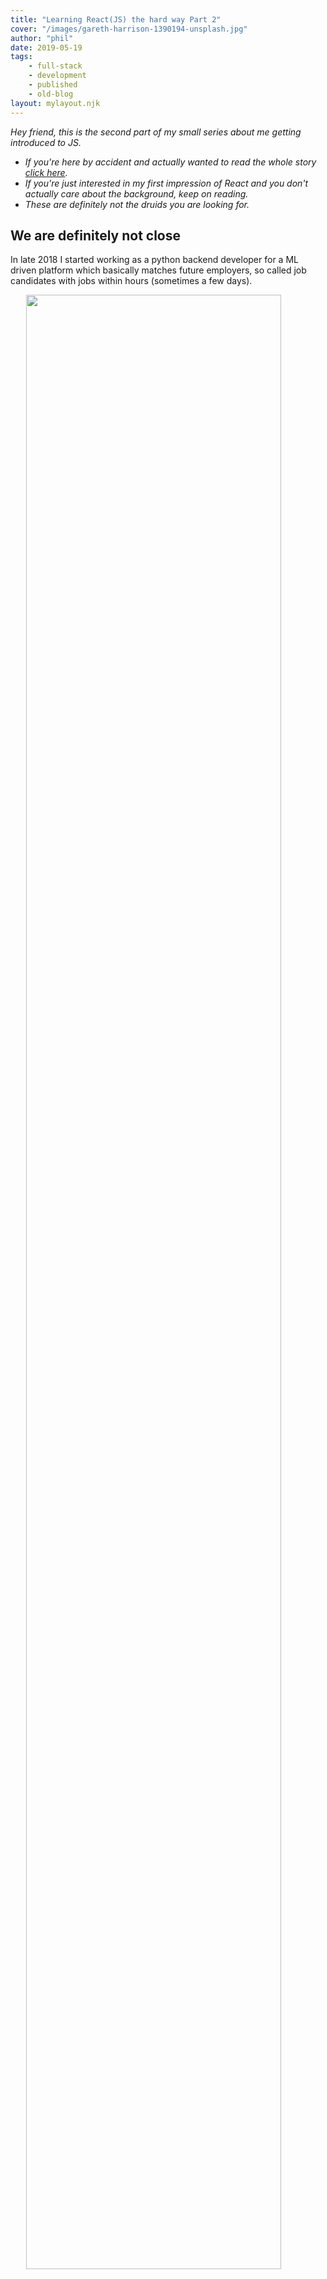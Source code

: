 ```yaml
---
title: "Learning React(JS) the hard way Part 2"
cover: "/images/gareth-harrison-1390194-unsplash.jpg"
author: "phil"
date: 2019-05-19
tags:
    - full-stack
    - development
    - published
    - old-blog
layout: mylayout.njk
---
```


_Hey friend, this is the second part of my small series about me getting introduced to JS._

 - _If you're here by accident and actually wanted to read the whole story [click here](/learning-react-js-the-hard-way-part-1)._  
 - _If you're just interested in my first impression of React and you don't actually care about the background, keep on reading._
 - <a style="text-decoration: none; cursor: text" target="_blank" href="/images/r2-d2-c-3po-best-friends-wallpaper-5478.jpg"><i>These</i></a> _are definitely not the druids you are looking for._


## We are definitely not close
In late 2018 I started working as a python backend developer for a ML driven platform which basically matches future 
employers, so called job candidates with jobs within hours (sometimes a few days).
<div><img src="https://media.giphy.com/media/d2YZzTQvyoNYf9YI/giphy.gif" style="width: 90%; margin-left: 5%"/></div>


enough ads!


During december 2018 my boss introduced me to the idea of being a full stack developer. As far as I remember I said during
my interview for exact this job position 
>Please don't ask me to do frontend tasks, I hate the accuracy you need to vertical align two divs

Now I hear people saying "Just use the damn `flex-box`, idiot". But let's keep to the fact that you have thousands of 
different attributes which can define the exact same state. And it's just too hard for me to decide whether to use low-level 
attributes like `left` instead of a `margin-left`, or chose `order` because the fancy `flex` gives me purrrrfect alignment.

<div><img src="https://media.giphy.com/media/O7FZoSMAgF9f2/giphy.gif" style="width: 90%; margin-left: 5%"/></div>

Anyway I didn't refuse the offer and started learning JavaScript – as mentioned in [my last post](/learning-react-js-the-hard-way-part-1).



### Which turns out to be the greatest idea of my whole life?
_Don't think so._

Yes, I use JS in multiple projects, since I learned it. But isn't that just common sense? Why to forget something because
you don't like it? Is it the fear of incompatibility with your current tech stack?  

For me it was just inconvenient to learn those "silly" languages, as 
[C++](https://en.wikipedia.org/wiki/C%2B%2B), 
[C](https://en.wikipedia.org/wiki/C_(programming_language)), 
[R](https://en.wikipedia.org/wiki/R_(programming_language)), 
[MATLAB](https://en.wikipedia.org/wiki/MATLAB) 
and [SAS](https://en.wikipedia.org/wiki/SAS_(software)). 
In my perspective I feel like I've traveled a lot through languages and was happily surprised when I dug into Python by 
writing small helpful scripts. To be hones... it's easy. A few rules to follow and the sky is the limit 🚀.

But today I'm here to tell you something about my experience with JavaScript and especially my dear friend [ReactJS](https://reactjs.org).

<div><img src="https://media.giphy.com/media/25KEhzwCBBFPb79puo/giphy.gif" style="width: 90%; margin-left: 5%"/></div>

After reading through several topics of "[The Modern JavaScript Tutorial](https://javascript.info/)", scripting a few things 
aaaaaaaaand the beautiful support through the fantastic [Tutorial: Intro to React](https://reactjs.org/tutorial) I felt 
wise enough to start writing my first small page using react and [nextJS]() for SSR support. I also needed to set up an
express server to achieve SSR support. The schema is a bit different to regular React because of nextjs, but I guess 
you'll get the gist, since I got it. ;)

So I ended up with a directory like that

![React|NextJS dir]({{ '/_includes/assets/old_blog/react-1-dir.jpg' | url }})


with my `index.js`:
```javascript
import React from 'react'
export class App extends React.Component {
  render() {
    return (
      <div>
        <h1>Hello World!</h1>
      </div>
    )
  }
}
export default App
```
and `server.js`
```javascript
const express = require('express')
const next = require('next')

const port = parseInt(process.env.PORT, 10) || 3000
const dev = process.env.NODE_ENV !== 'production'
const app = next({ dev })
const handle = app.getRequestHandler()
app.prepare().then(() => {
  const server = express()
  server.get('*', (req, res) => {
    return handle(req, res)
  })

  server.listen(port, err => {
    if (err) throw err
    console.log(`> Ready on http://localhost:${port}`)
  })
})
```

So I started with my first version of a "Component", because **components are React** or is React components? (/•-•)/:
#### 1st version:
```javascript
import React from 'react'
export class MyComponent extends React.Component {
  render() {
    return (
      <div>
        <h1>Hello World!</h1>  
      </div>
    )
  }
}
export default MyComponent
```

#### 2nd version:
```javascript
import React from 'react'
export const MyComponent = () => {
  return (
    <div>
      <h1>Hello World!</h1>  
    </div>
  )
}
export default MyComponent
```

#### 3rd version:
```javascript
import React from 'react'
export const MyComponent = () => (
  <div>
    <h1>Hello World!</h1>  
  </div>
)

export default MyComponent
```
As you can see the evolution of this component is from a 
"[React Class Component](https://www.robinwieruch.de/react-component-types/#react-class-components)" 
to a "[React Functional Component](https://www.robinwieruch.de/react-component-types/#react-function-components)". 
Maybe you get my point already, but let's say we add for example some functionality to our component. Let's pass a variable
"`title`" through to display within our `h1`-tag.

>_For convenience I continue with version 1 and 2, because 3 is obviously just a shorter version of 2_

#### 1st version:
```javascript
import React from 'react'
export class MyComponent extends React.Component {
  render() {
    return (
      <div>
        <h1>{this.props.title}</h1>  
      </div>
    )
  }
}
export default MyComponent
```

#### 2nd version:
```javascript
import React from 'react'
export const MyComponent = ({title}) => {
  return (
    <div>
      <h1>{title}</h1>  
    </div>
  )
}
export default MyComponent
```

The usage of our components is equal, we can use both within `pages/index.js`:
```javascript
 import React from 'react'
+import MyComponent from '../src/components/MyComponent'
 export class App extends React.Component {
   render() {
     return (
-     <div>
+       <MyComponent title={'Hello World!'}/>
-     </div>      
     )
   }
 }
export default App
```

![Screenshot of http://127.0.0.1:3000]({{ '/_includes/assets/old_blog/website-1.png' | url }})


<div><img src="https://media.giphy.com/media/l0IypeKl9NJhPFMrK/giphy.gif" style="width: 90%; margin-left: 5%"/></div>

### Incredible website, I know!
But as you can imagine, this is just one way to do it. There're several other ways to reach one goal. And different options
can end in different scenarios. So be careful by choosing the wrong component type! 

>Here's a tip from my side, which might be wrong, but it works pretty good for me. I always start with class components

JavaScript and 
especially ReactJS as a framework update their standards so frequently, that I don't feel super confident 
about big JavaScript projects. But why not trying to keep your code base up to date! In my opinion it's not a goal to
refactor your whole project once per year, just because there's a new fancy way of doing it. 
Why should we change a running system?

In that moment most of the people think about the possible options how to use this and how awesome it will be in the future.
All I can think about is:
> Dude! That wasn't even 10 minutes and you can basically increase your productivity by quitting to use basic HTML and use
React even though you're building a static page. 

Reusable Com... Com... 

## Reusable Components
Sorry again friend, I need to postpone the topic about packages and libraries for Post #3 
[Learning React(JS) the hard way Part 3](/learning-react-js-the-hard-way-part-3). If you like reading so far and want to
give me nice feedback hit me per <a href="mailto:phil@godesteem.de">Mail</a> or try to contact me in other known ways.

<div><img src="https://media.giphy.com/media/l4FAYTEssy5ux9zlm/giphy.gif" style="width: 90%; margin-left: 5%"/></div>


Enjoy your weekend

Phil

#### Credits:

Title Image: 
<a style="background-color:black;color:white;text-decoration:none;padding:4px 6px;font-family:-apple-system, BlinkMacSystemFont, &quot;San Francisco&quot;, &quot;Helvetica Neue&quot;, Helvetica, Ubuntu, Roboto, Noto, &quot;Segoe UI&quot;, Arial, sans-serif;font-size:12px;font-weight:bold;line-height:1.2;display:inline-block;border-radius:3px" href="https://unsplash.com/@gareth_harrison?utm_medium=referral&amp;utm_campaign=photographer-credit&amp;utm_content=creditBadge" target="_blank" rel="noopener noreferrer" title="Download free do whatever you want high-resolution photos from Gareth Harrison"><span style="display:inline-block;padding:2px 3px"><svg xmlns="http://www.w3.org/2000/svg" style="height:12px;width:auto;position:relative;vertical-align:middle;top:-2px;fill:white" viewBox="0 0 32 32"><title>unsplash-logo</title><path d="M10 9V0h12v9H10zm12 5h10v18H0V14h10v9h12v-9z"></path></svg></span><span style="display:inline-block;padding:2px 3px">Gareth Harrison</span></a>
